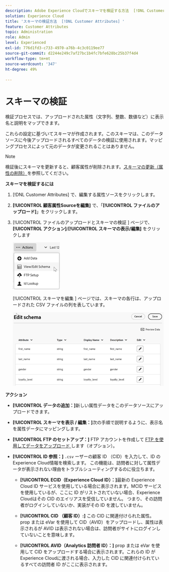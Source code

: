 ```yaml
---
description: Adobe Experience Cloudでスキーマを検証する方法  [!DNL Customer Attributes]  説明します。
solution: Experience Cloud
title: 'スキーマの検証方法  [!DNL Customer Attributes] '
feature: Customer Attributes
topic: Administration
role: Admin
level: Experienced
exl-id: 776d1fd3-c733-4970-a76b-4c3c0119ee77
source-git-commit: d2244e249c7af27bc1b4fc7bfe628bc25b37f4d4
workflow-type: tm+mt
source-wordcount: '347'
ht-degree: 49%

---
```


# スキーマの検証

検証プロセスでは、アップロードされた属性（文字列、整数、数値など）に表示名と説明をマップできます。

これらの設定に基づいてスキーマが作成されます。このスキーマは、このデータソースに今後アップロードされるすべてのデータの検証に使用されます。マッピングプロセスによって元のデータが変更されることはありません。

>[!NOTE]
>
>検証後にスキーマを更新すると、顧客属性が削除されます。[スキーマの更新（属性の削除）](t-crs-usecase.md)を参照してください。

**スキーマを検証するには**

1. [!DNL Customer Attributes] で、編集する属性ソースをクリックします。

1. **[!UICONTROL 顧客属性Sourceを編集]** で、「**[!UICONTROL ファイルのアップロード]**」をクリックします。

1. [!UICONTROL  ファイルのアップロードとスキーマの検証 ] ページで、**[!UICONTROL アクション]**/**[!UICONTROL スキーマの表示/編集]** をクリックします

   ![スキーマの編集](assets/actions.png)

   [!UICONTROL  スキーマを編集 ] ページでは、スキーマの各行は、アップロードされた CSV ファイルの列を表しています。

   ![Experience Cloudのスキーマページを編集 ](assets/schema-edit.png)

**アクション**

* **[!UICONTROL データの追加：]**&#x200B;新しい属性データをこのデータソースにアップロードできます。

* **[!UICONTROL スキーマを表示 / 編集：]**&#x200B;次の手順で説明するように、表示名を属性データにマッピングします。

* **[!UICONTROL FTP のセットアップ：]** FTP アカウントを作成して [FTP を使用してデータをアップロード ](t-upload-attributes-ftp.md) します（オプション）。

* **[!UICONTROL ID 参照：]** `.csv` ーザーの顧客 ID （CID）を入力して、ID のExperience Cloud情報を検索します。 この機能は、訪問者に対して属性データが表示されない理由をトラブルシューティングするのに役立ちます。

   * **[!UICONTROL ECID（Experience Cloud ID）：]**&#x200B;最新の Experience Cloud ID サービスを使用している場合に表示されます。MCID サービスを使用しているが、ここに ID がリストされていない場合、Experience Cloudはその CID のエイリアスを受信していません。 つまり、その訪問者がログインしていないか、実装がその ID を渡していません。

   * **[!UICONTROL CID （顧客 ID）:]** この CID に関連付けられた属性。 prop または eVar を使用して CID（AVID）をアップロードし、属性は表示されるが AVID は表示されない場合は、訪問者がサイトにログインしていないことを意味します。

   * **[!UICONTROL AVID（Analytics 訪問者 ID）：]** prop または eVar を使用して CID をアップロードする場合に表示されます。これらの ID がExperience Cloudに渡される場合、入力した CID に関連付けられているすべての訪問者 ID がここに表示されます。

